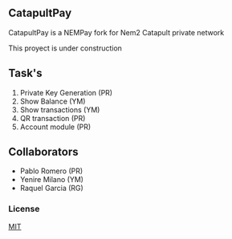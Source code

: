 ## CatapultPay

CatapultPay is a NEMPay fork for Nem2 Catapult private network

This proyect is under construction

## Task's

1. Private Key Generation (PR)
2. Show Balance (YM)
3. Show transactions (YM)
4. QR transaction (PR)
5. Account module (PR)

## Collaborators

- Pablo Romero (PR)
- Yenire Milano (YM)
- Raquel Garcia (RG)



### License

[MIT](https://choosealicense.com/licenses/mit/)
